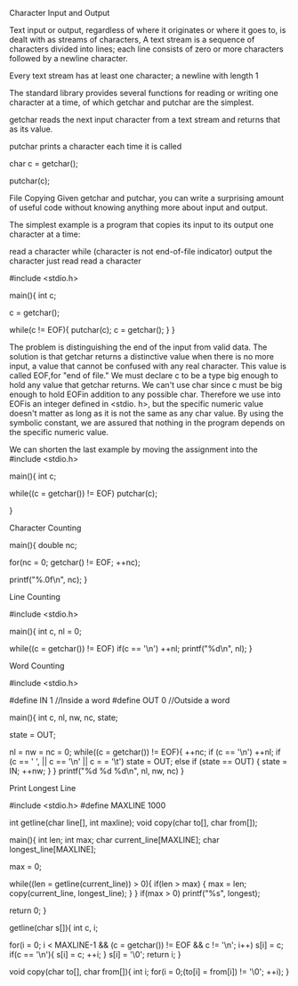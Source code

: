 Character Input and Output

Text input or output, regardless of where it originates or where it goes to,
is dealt with as streams of characters, A text stream is a sequence of characters divided into lines; each line consists of zero or more characters followed by a newline character.

Every text stream has at least one character; a newline with length 1

The standard library provides several functions for reading or writing one
character at a time, of which getchar and putchar are the simplest.

getchar reads the next input character from a text stream
and returns that as its value.

putchar prints a character each time it is called

char c = getchar();

putchar(c);

File Copying
Given getchar and putchar, you can write a surprising amount of useful code without knowing anything more about input and output.

The simplest example is a program that copies its input to its output one character at a time:

read a character
while (character is not end-of-file indicator)
  output the character just read
  read a character

#include <stdio.h>

main(){
  int c;

  c = getchar();

  while(c != EOF){
    putchar(c);
    c = getchar();
  }
}

The problem is distinguishing the end of the input from valid data. The
solution is that getchar returns a distinctive value when there is no more
input, a value that cannot be confused with any real character. This value is
called EOF,for "end of file." We must declare c to be a type big enough to
hold any value that getchar returns. We can't use char since c must be big
enough to hold EOFin addition to any possible char. Therefore we use into
EOFis an integer defined in <stdio. h>, but the specific numeric value
doesn't matter as long as it is not the same as any char value. By using the
symbolic constant, we are assured that nothing in the program depends on the
specific numeric value.



We can shorten the last example by moving the assignment into the
#include <stdio.h>

main(){
  int c;

  while((c = getchar()) != EOF)
    putchar(c);

}



Character Counting

main(){
  double nc;

  for(nc = 0; getchar() != EOF; ++nc);

  printf("%.0f\n", nc);
}



Line Counting

 #include <stdio.h>

main(){
  int c, nl = 0;

  while((c = getchar()) != EOF)
    if(c == '\n')
      ++nl;
  printf("%d\n", nl);
}




Word Counting


 #include <stdio.h>

 #define IN 1   //Inside a word
 #define OUT 0  //Outside a word

main(){
  int c, nl, nw, nc, state;

  state = OUT;

  nl = nw = nc = 0;
  while((c = getchar()) != EOF){
    ++nc;
    if (c == '\n')
      ++nl;
    if (c == ' ', || c == '\n' || c = = '\t')
      state = OUT;
    else if (state == OUT) {
      state = IN;
      ++nw;
    }
  }
  printf("%d %d %d\n", nl, nw, nc)
}






Print Longest Line

#include <stdio.h>
#define MAXLINE 1000

int getline(char line[], int maxline);
void copy(char to[], char from[]);

main(){
  int len;
  int max;
  char current_line[MAXLINE];
  char longest_line[MAXLINE];

  max = 0;

  while((len = getline(current_line)) > 0){
    if(len > max) {
      max = len;
      copy(current_line, longest_line);
    }
  }
  if(max > 0)
    printf("%s", longest);

  return 0;
}

getline(char s[]){
  int c, i;

  for(i = 0; i < MAXLINE-1 && (c = getchar()) != EOF && c != '\n'; i++)
    s[i] = c;
  if(c == '\n'){
    s[i] = c;
    ++i;
  }
  s[i] = '\0';
  return i;
}

void copy(char to[], char from[]){
  int i;
  for(i = 0;(to[i] = from[i]) != '\0'; ++i);
}
